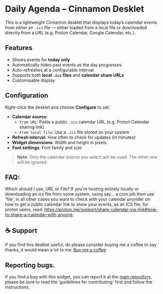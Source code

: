 # Daily Agenda – Cinnamon Desklet

This is a lightweight Cinnamon desklet that displays today’s calendar events from either an `.ics` file — either loaded from a local file or downloaded directly from a URL (e.g. Proton Calendar, Google Calendar, etc.).

## Features

- Shows events for **today only**
- Automatically hides past events as the day progresses
- Auto-refreshes at a configurable interval
- Supports both **local `.ics` files** and **calendar share URLs**
- Customisable display

## Configuration

Right-click the desklet and choose **Configure** to set:

- **Calendar source**:
  - `From URL`: Paste a public `.ics` calendar URL (e.g. Proton Calendar sharing link)
  - `From local file`: Use a `.ics` file stored on your system
- **Refresh interval**: How often to check for updates (in minutes)
- **Widget dimensions**: Width and height in pixels
- **Font settings**: Font family and size

> **Note**: Only the calendar source you select will be used. The other one will be ignored.

## FAQ:
Which should I use, URL or File?
If you're hosting entirely locally or downloading an ics file from some system, using say... a cron job then use 'file', in all other cases you want to check with your calendar provider on how to get a public calendar link to show your events, as an ICS file, for proton users, read: https://proton.me/support/share-calendar-via-link#how-to-share-a-calendar-with-anyone.

## ☕ Support
If you find this desklet useful, do please consider buying me a coffee to say thanks, it would mean a lot to me:
[Buy me a coffee](buymeacoffee.com/alexmakessoftware)

## Reporting bugs.
If you find a bug with this widget, you can report it at the [main repository](https://github.com/linuxmint/cinnamon-spices-desklets), please be sure to read the 'guidelines for contributing' first and follow the instructions.
